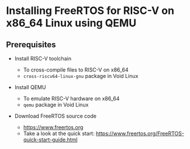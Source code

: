 # Installing FreeRTOS for RISC-V on x86_64 Linux using QEMU

## Prerequisites

* Install RISC-V toolchain
    * To cross-compile files to RISC-V on x86_64
    * `cross-riscv64-linux-gnu` package in Void Linux

* Install QEMU
    * To emulate RISC-V hardware on x86_64
    * `qemu` package in Void Linux

* Download FreeRTOS source code
    * https://www.freertos.org
    * Take a look at the quick start: https://www.freertos.org/FreeRTOS-quick-start-guide.html

## 
